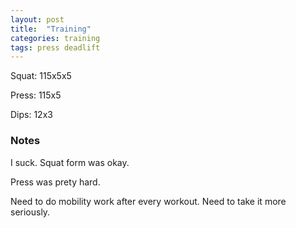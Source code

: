 ```yaml
---
layout: post
title:  "Training"
categories: training
tags: press deadlift
---
```


Squat:          115x5x5

Press:          115x5

Dips:           12x3

### Notes

I suck. Squat form was okay.

Press was prety hard.

Need to do mobility work after every workout. Need to take it more seriously.
